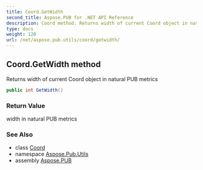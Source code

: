 ```yaml
---
title: Coord.GetWidth
second_title: Aspose.PUB for .NET API Reference
description: Coord method. Returns width of current Coord object in natural PUB metrics
type: docs
weight: 120
url: /net/aspose.pub.utils/coord/getwidth/
---
```

## Coord.GetWidth method

Returns width of current Coord object in natural PUB metrics

```csharp
public int GetWidth()
```

### Return Value

width in natural PUB metrics

### See Also

* class [Coord](../)
* namespace [Aspose.Pub.Utils](../../coord/)
* assembly [Aspose.PUB](../../../)


